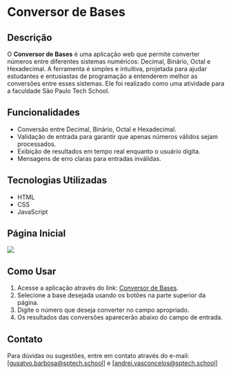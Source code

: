# Conversor de Bases

## Descrição

O **Conversor de Bases** é uma aplicação web que permite converter números entre diferentes sistemas numéricos: Decimal, Binário, Octal e Hexadecimal. 
A ferramenta é simples e intuitiva, projetada para ajudar estudantes e entusiastas de programação a entenderem melhor as conversões entre esses sistemas.
Ele foi realizado como uma atividade para a faculdade São Paulo Tech School.

## Funcionalidades

- Conversão entre Decimal, Binário, Octal e Hexadecimal.
- Validação de entrada para garantir que apenas números válidos sejam processados.
- Exibição de resultados em tempo real enquanto o usuário digita.
- Mensagens de erro claras para entradas inválidas.

## Tecnologias Utilizadas

- HTML
- CSS
- JavaScript

## Página Inicial
<img src="código_base\print_pagina_inicial.png">

## Como Usar

1. Acesse a aplicação através do link: [Conversor de Bases](https://gustavosptech.github.io/Conversor_de_Bases/Conversor.html).
2. Selecione a base desejada usando os botões na parte superior da página.
3. Digite o número que deseja converter no campo apropriado.
4. Os resultados das conversões aparecerão abaixo do campo de entrada.

## Contato
Para dúvidas ou sugestões, entre em contato através do e-mail: [gusatvo.barbosa@sptech.school] e [andrei.vasconcelos@sptech.school]
